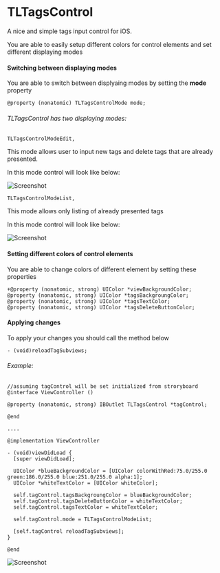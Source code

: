 # TLTagsControl
A nice and simple tags input control for iOS.

You are able to easily setup different colors for control elements and set different displaying modes

#### Switching between displaying modes
You are able to switch between displyaing modes by setting the **mode** property
```
@property (nonatomic) TLTagsControlMode mode;
```

###### TLTagsControl has two displaying modes:
```
TLTagsControlModeEdit,
```
This mode allows user to input new tags and delete tags that are already presented.

In this mode control will look like below:

![Screenshot](http://storage4.static.itmages.ru/i/15/0224/h_1424800428_8994378_a18f322acf.png)



```
TLTagsControlModeList,
```
This mode allows only listing of already presented tags

In this mode control will look like below:

![Screenshot](http://storage1.static.itmages.ru/i/15/0224/h_1424800653_7670716_ed0f35f421.png)

#### Setting different colors of control elements
You are able to change colors of different element by setting these properties
```
+@property (nonatomic, strong) UIColor *viewBackgroundColor;
@property (nonatomic, strong) UIColor *tagsBackgroungColor;
@property (nonatomic, strong) UIColor *tagsTextColor;
@property (nonatomic, strong) UIColor *tagsDeleteButtonColor;
```

#### Applying changes

To apply your changes you should call the method below

```
- (void)reloadTagSubviews;
```

###### Example:

```
//assuming tagControl will be set initialized from stroryboard
@interface ViewController ()

@property (nonatomic, strong) IBOutlet TLTagsControl *tagControl;

@end

....

@implementation ViewController

- (void)viewDidLoad {
  [super viewDidLoad];
  
  UIColor *blueBackgroundColor = [UIColor colorWithRed:75.0/255.0 green:186.0/255.0 blue:251.0/255.0 alpha:1];
  UIColor *whiteTextColor = [UIColor whiteColor];
  
  self.tagControl.tagsBackgroungColor = blueBackgroundColor;
  self.tagControl.tagsDeleteButtonColor = whiteTextColor;
  self.tagControl.tagsTextColor = whiteTextColor;
    
  self.tagControl.mode = TLTagsControlModeList;
  
  [self.tagControl reloadTagSubviews];
}

@end
```
![Screenshot](http://storage4.static.itmages.ru/i/15/0224/h_1424801491_9023273_164379e9bd.png)
